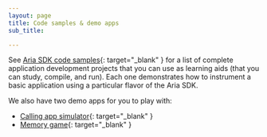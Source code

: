 ```yaml
---
layout: page
title: Code samples & demo apps
sub_title:

---
```


See [Aria SDK code samples](/developers/downloads/aria-sdk-samples){: target="_blank" } for a list of complete application development projects that you can use as learning aids (that you can study, compile, and run). Each one demonstrates how to instrument a basic application using a particular flavor of the Aria SDK.

We also have two demo apps for you to play with:

* [Calling app simulator](/developers/downloads/calling-app-simulator/){: target="_blank" }
* [Memory game](/developers/downloads/memory-game/){: target="_blank" }
